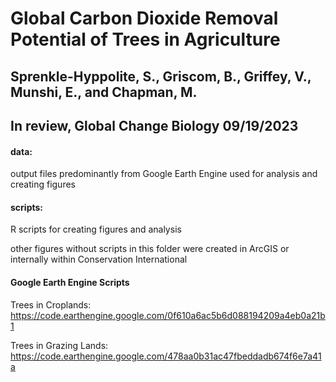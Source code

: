 # Global Carbon Dioxide Removal Potential of Trees in Agriculture
## Sprenkle-Hyppolite, S., Griscom, B., Griffey, V., Munshi, E., and Chapman, M.
## In review, Global Change Biology 09/19/2023

#### data: 
output files predominantly from Google Earth Engine used for analysis and creating figures
#### scripts: 
R scripts for creating figures and analysis

other figures without scripts in this folder were created in ArcGIS or internally within Conservation International



#### Google Earth Engine Scripts
Trees in Croplands: https://code.earthengine.google.com/0f610a6ac5b6d088194209a4eb0a21b1

Trees in Grazing Lands: https://code.earthengine.google.com/478aa0b31ac47fbeddadb674f6e7a41a

